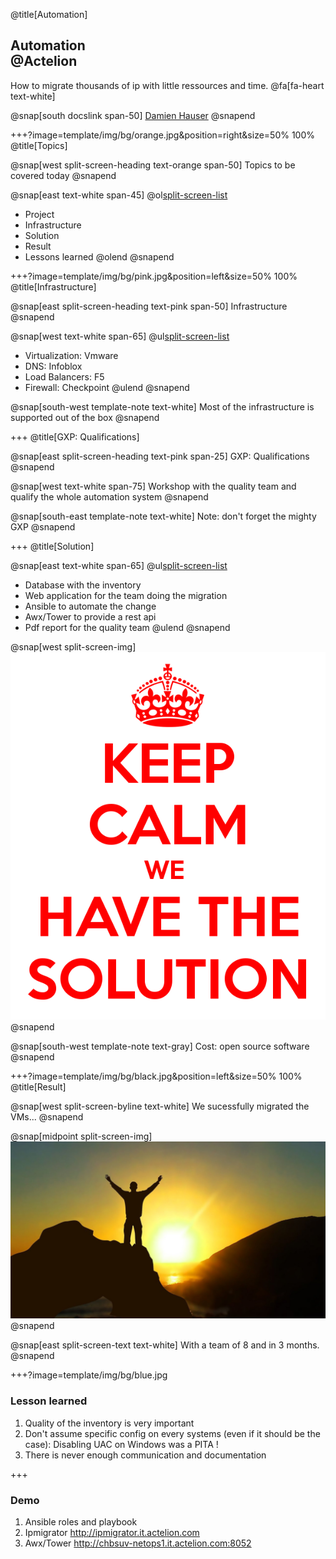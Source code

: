 @title[Automation]

## Automation<br> @Actelion
How to migrate thousands of ip with little ressources and time.
@fa[fa-heart text-white]

@snap[south docslink span-50]
[Damien Hauser](http://www.dhconsulting.ch)
@snapend

+++?image=template/img/bg/orange.jpg&position=right&size=50% 100%
@title[Topics]

@snap[west split-screen-heading text-orange span-50]
Topics to be covered today
@snapend

@snap[east text-white span-45]
@ol[split-screen-list](false)
- Project
- Infrastructure
- Solution
- Result
- Lessons learned
@olend
@snapend

+++?image=template/img/bg/pink.jpg&position=left&size=50% 100%
@title[Infrastructure]

@snap[east split-screen-heading text-pink span-50]
Infrastructure
@snapend

@snap[west text-white span-65]
@ul[split-screen-list](false)
- Virtualization: Vmware
- DNS: Infoblox
- Load Balancers: F5
- Firewall: Checkpoint
@ulend
@snapend

@snap[south-west template-note text-white]
Most of the infrastructure is supported out of the box
@snapend

+++
@title[GXP: Qualifications]

@snap[east split-screen-heading text-pink span-25]
GXP: Qualifications
@snapend

@snap[west text-white span-75]
Workshop with the quality team and qualify the whole automation system
@snapend

@snap[south-east template-note text-white]
Note: don't forget the mighty GXP
@snapend

+++
@title[Solution]

@snap[east text-white span-65]
@ul[split-screen-list](false)
- Database with the inventory
- Web application for the team doing the migration
- Ansible to automate the change
- Awx/Tower to provide a rest api 
- Pdf report for the quality team
@ulend
@snapend

@snap[west split-screen-img]
![SOLUTION](template/img/keep-calm-we-have-the-solution-11.png)
@snapend

@snap[south-west template-note text-gray]
Cost: open source software
@snapend


+++?image=template/img/bg/black.jpg&position=left&size=50% 100%
@title[Result]

@snap[west split-screen-byline text-white]
We sucessfully migrated the VMs...
@snapend

@snap[midpoint split-screen-img]
![DEVELOPER](template/img/sucess.jpg)
@snapend

@snap[east split-screen-text text-white]
With a team of 8 and in 3 months.
@snapend


+++?image=template/img/bg/blue.jpg

### Lesson learned

1. Quality of the inventory is very important
2. Don't assume specific config on every systems (even if it should be the case): Disabling UAC on Windows was a PITA !
3. There is never enough communication and documentation

+++

### Demo

1. Ansible roles and playbook
2. Ipmigrator http://ipmigrator.it.actelion.com
3. Awx/Tower http://chbsuv-netops1.it.actelion.com:8052
